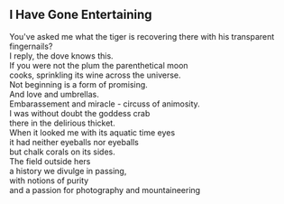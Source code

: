 I Have Gone Entertaining
------------------------
You've asked me what the tiger is recovering there with his transparent fingernails?  
I reply, the dove knows this.  
If you were not the plum the parenthetical moon  
cooks, sprinkling its wine across the universe.  
Not beginning is a form of promising.  
And love and umbrellas.  
Embarassement and miracle - circuss of animosity.  
I was without doubt the goddess crab  
there in the delirious thicket.  
When it looked me with its aquatic time eyes  
it had neither eyeballs nor eyeballs  
but chalk corals on its sides.  
The field outside hers  
a history we divulge in passing,  
with notions of purity  
and a passion for photography and mountaineering  
